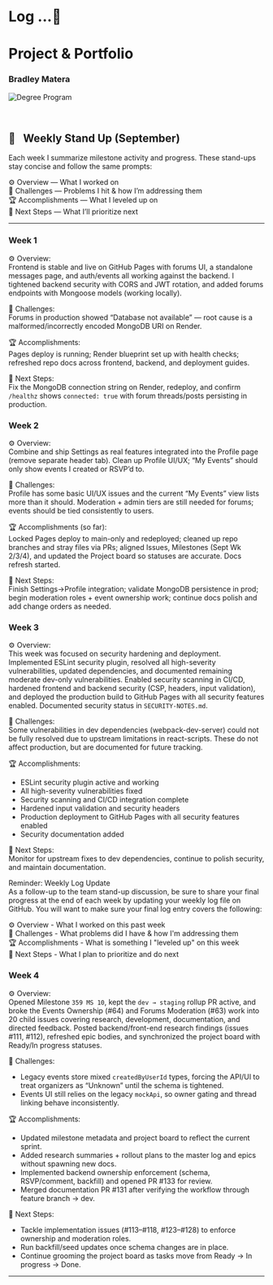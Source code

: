 # Log ...🚀 

# Project & Portfolio  
### Bradley Matera  

![Degree Program](https://img.shields.io/badge/degree-web%20development-blue.svg)&nbsp;  

<br>

## 📢 &nbsp; Weekly Stand Up (September)

Each week I summarize milestone activity and progress. These stand-ups stay concise and follow the same prompts:

⚙️ Overview — What I worked on  
🌵 Challenges — Problems I hit & how I’m addressing them  
🏆 Accomplishments — What I leveled up on  
🔮 Next Steps — What I’ll prioritize next
_______

### Week 1

⚙️ Overview:  
Frontend is stable and live on GitHub Pages with forums UI, a standalone messages page, and auth/events all working against the backend. I tightened backend security with CORS and JWT rotation, and added forums endpoints with Mongoose models (working locally).

🌵 Challenges:  
Forums in production showed “Database not available” — root cause is a malformed/incorrectly encoded MongoDB URI on Render.

🏆 Accomplishments:  
Pages deploy is running; Render blueprint set up with health checks; refreshed repo docs across frontend, backend, and deployment guides.

🔮 Next Steps:  
Fix the MongoDB connection string on Render, redeploy, and confirm `/healthz` shows `connected: true` with forum threads/posts persisting in production.

### Week 2

⚙️ Overview:  
Combine and ship Settings as real features integrated into the Profile page (remove separate header tab). Clean up Profile UI/UX; “My Events” should only show events I created or RSVP’d to.

🌵 Challenges:  
Profile has some basic UI/UX issues and the current “My Events” view lists more than it should. Moderation + admin tiers are still needed for forums; events should be tied consistently to users.

🏆 Accomplishments (so far):  
Locked Pages deploy to main-only and redeployed; cleaned up repo branches and stray files via PRs; aligned Issues, Milestones (Sept Wk 2/3/4), and updated the Project board so statuses are accurate. Docs refresh started.

🔮 Next Steps:  
Finish Settings→Profile integration; validate MongoDB persistence in prod; begin moderation roles + event ownership work; continue docs polish and add change orders as needed.

### Week 3

⚙️ Overview:  
This week was focused on security hardening and deployment. Implemented ESLint security plugin, resolved all high-severity vulnerabilities, updated dependencies, and documented remaining moderate dev-only vulnerabilities. Enabled security scanning in CI/CD, hardened frontend and backend security (CSP, headers, input validation), and deployed the production build to GitHub Pages with all security features enabled. Documented security status in `SECURITY-NOTES.md`.

🌵 Challenges:  
Some vulnerabilities in dev dependencies (webpack-dev-server) could not be fully resolved due to upstream limitations in react-scripts. These do not affect production, but are documented for future tracking.

🏆 Accomplishments:  
- ESLint security plugin active and working
- All high-severity vulnerabilities fixed
- Security scanning and CI/CD integration complete
- Hardened input validation and security headers
- Production deployment to GitHub Pages with all security features enabled
- Security documentation added

🔮 Next Steps:  
Monitor for upstream fixes to dev dependencies, continue to polish security, and maintain documentation.

Reminder:  Weekly Log Update  
As a follow-up to the team stand-up discussion, be sure to share your final progress at the end of each week by updating your weekly log file on GitHub. You will want to make sure your final log entry covers the following:

⚙️ Overview - What I worked on this past week  
🌵 Challenges - What problems did I have & how I'm addressing them  
🏆 Accomplishments - What is something I "leveled up" on this week  
🔮 Next Steps - What I plan to prioritize and do next

### Week 4

⚙️ Overview:  
Opened Milestone `359 MS 10`, kept the `dev → staging` rollup PR active, and broke the Events Ownership (#64) and Forums Moderation (#63) work into 20 child issues covering research, development, documentation, and directed feedback. Posted backend/front-end research findings (issues #111, #112), refreshed epic bodies, and synchronized the project board with Ready/In progress statuses.

🌵 Challenges:  
- Legacy events store mixed `createdByUserId` types, forcing the API/UI to treat organizers as “Unknown” until the schema is tightened.
- Events UI still relies on the legacy `mockApi`, so owner gating and thread linking behave inconsistently.

🏆 Accomplishments:  
- Updated milestone metadata and project board to reflect the current sprint.
- Added research summaries + rollout plans to the master log and epics without spawning new docs.
- Implemented backend ownership enforcement (schema, RSVP/comment, backfill) and opened PR #133 for review.
- Merged documentation PR #131 after verifying the workflow through feature branch → dev.

🔮 Next Steps:  
- Tackle implementation issues (#113–#118, #123–#128) to enforce ownership and moderation roles.
- Run backfill/seed updates once schema changes are in place.
- Continue grooming the project board as tasks move from Ready → In progress → Done.
_______
